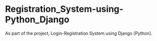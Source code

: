 # Registration_System-using-Python_Django
As part of the project, Login-Registration System using Django [Python].
